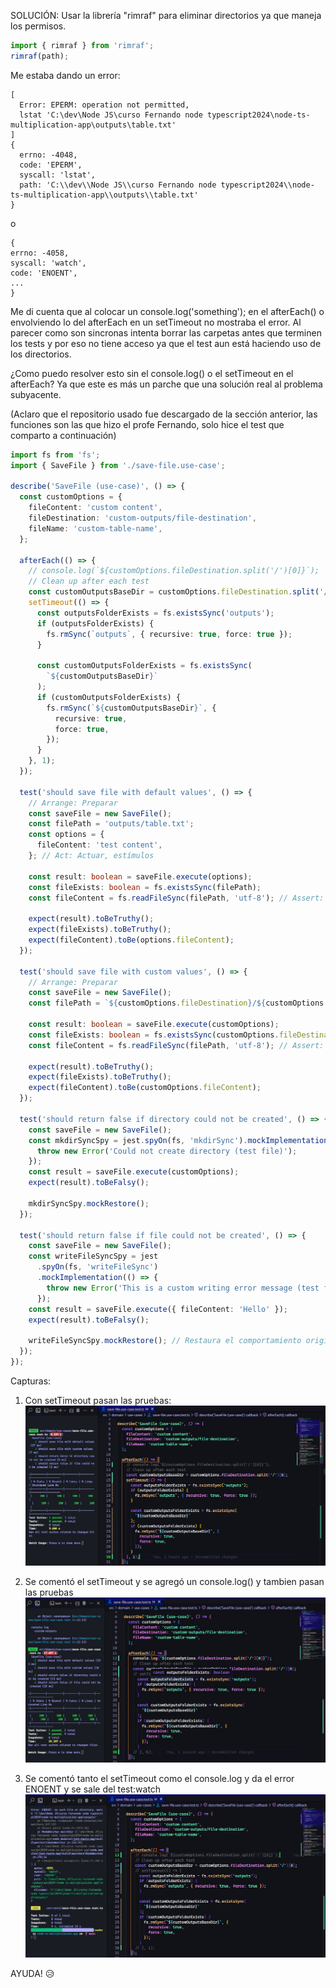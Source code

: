 SOLUCIÓN: Usar la librería "rimraf" para eliminar directorios ya que maneja los permisos.

```typescript
import { rimraf } from 'rimraf';
rimraf(path);
```

<!-- ---------------------------------- -->

Me estaba dando un error:

```shell
[
  Error: EPERM: operation not permitted,
  lstat 'C:\dev\Node JS\curso Fernando node typescript2024\node-ts-multiplication-app\outputs\table.txt'
]
{
  errno: -4048,
  code: 'EPERM',
  syscall: 'lstat',
  path: 'C:\\dev\\Node JS\\curso Fernando node typescript2024\\node-ts-multiplication-app\\outputs\\table.txt'
}
```

o

```shell
{
errno: -4058,
syscall: 'watch',
code: 'ENOENT',
...
}
```

Me di cuenta que al colocar un console.log('something'); en el afterEach() o envolviendo lo del afterEach en un setTimeout no mostraba el error. Al parecer como son sincronas intenta borrar las carpetas antes que terminen los tests y por eso no tiene acceso ya que el test aun está haciendo uso de los directorios.

¿Como puedo resolver esto sin el console.log() o el setTimeout en el afterEach? Ya que este es más un parche que una solución real al problema subyacente.

(Aclaro que el repositorio usado fue descargado de la sección anterior, las funciones son las que hizo el profe Fernando, solo hice el test que comparto a continuación)

```typescript
import fs from 'fs';
import { SaveFile } from './save-file.use-case';

describe('SaveFile (use-case)', () => {
  const customOptions = {
    fileContent: 'custom content',
    fileDestination: 'custom-outputs/file-destination',
    fileName: 'custom-table-name',
  };

  afterEach(() => {
    // console.log(`${customOptions.fileDestination.split('/')[0]}`);
    // Clean up after each test
    const customOutputsBaseDir = customOptions.fileDestination.split('/')[0];
    setTimeout(() => {
      const outputsFolderExists = fs.existsSync('outputs');
      if (outputsFolderExists) {
        fs.rmSync(`outputs`, { recursive: true, force: true });
      }

      const customOutputsFolderExists = fs.existsSync(
        `${customOutputsBaseDir}`
      );
      if (customOutputsFolderExists) {
        fs.rmSync(`${customOutputsBaseDir}`, {
          recursive: true,
          force: true,
        });
      }
    }, 1);
  });

  test('should save file with default values', () => {
    // Arrange: Preparar
    const saveFile = new SaveFile();
    const filePath = 'outputs/table.txt';
    const options = {
      fileContent: 'test content',
    }; // Act: Actuar, estímulos

    const result: boolean = saveFile.execute(options);
    const fileExists: boolean = fs.existsSync(filePath);
    const fileContent = fs.readFileSync(filePath, 'utf-8'); // Assert: Afirmar, Aserciones

    expect(result).toBeTruthy();
    expect(fileExists).toBeTruthy();
    expect(fileContent).toBe(options.fileContent);
  });

  test('should save file with custom values', () => {
    // Arrange: Preparar
    const saveFile = new SaveFile();
    const filePath = `${customOptions.fileDestination}/${customOptions.fileName}.txt`; // Act: Actuar, estímulos

    const result: boolean = saveFile.execute(customOptions);
    const fileExists: boolean = fs.existsSync(customOptions.fileDestination);
    const fileContent = fs.readFileSync(filePath, 'utf-8'); // Assert: Afirmar, Aserciones

    expect(result).toBeTruthy();
    expect(fileExists).toBeTruthy();
    expect(fileContent).toBe(customOptions.fileContent);
  });

  test('should return false if directory could not be created', () => {
    const saveFile = new SaveFile();
    const mkdirSyncSpy = jest.spyOn(fs, 'mkdirSync').mockImplementation(() => {
      throw new Error('Could not create directory (test file)');
    });
    const result = saveFile.execute(customOptions);
    expect(result).toBeFalsy();

    mkdirSyncSpy.mockRestore();
  });

  test('should return false if file could not be created', () => {
    const saveFile = new SaveFile();
    const writeFileSyncSpy = jest
      .spyOn(fs, 'writeFileSync')
      .mockImplementation(() => {
        throw new Error('This is a custom writing error message (test file)');
      });
    const result = saveFile.execute({ fileContent: 'Hello' });
    expect(result).toBeFalsy();

    writeFileSyncSpy.mockRestore(); // Restaura el comportamiento original de fs.writeFileSync() después de la prueba.
  });
});
```

Capturas:

1. Con setTimeout pasan las pruebas:
   ![setTimeout](./screenshots/01-setTimeout.jpg)

2. Se comentó el setTimeout y se agregó un console.log() y tambien pasan las pruebas
   ![console.log](./screenshots/02-console-log.jpg)

3. Se comentó tanto el setTimeout como el console.log y da el error ENOENT y se sale del test:watch
   ![without](./screenshots/03-sin-console-log-sin-settimeout.jpg)

AYUDA! 😥
